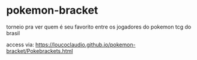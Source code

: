 # pokemon-bracket
torneio pra ver quem é seu favorito entre os jogadores do pokemon tcg do brasil

access via:
https://loucoclaudio.github.io/pokemon-bracket/Pokebrackets.html
